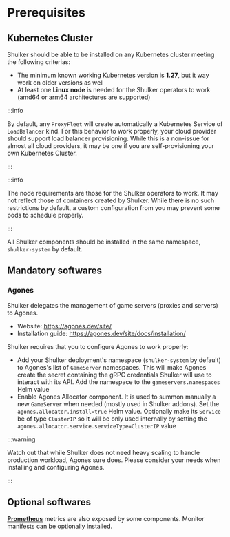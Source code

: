 # Prerequisites

## Kubernetes Cluster

Shulker should be able to be installed on any Kubernetes cluster meeting
the following criterias:

- The minimum known working Kubernetes version is **1.27**, but it way
  work on older versions as well
- At least one **Linux node** is needed for the Shulker operators to work
  (amd64 or arm64 architectures are supported)

:::info

By default, any `ProxyFleet` will create automatically a Kubernetes Service
of `LoadBalancer` kind. For this behavior to work properly, your cloud provider
should support load balancer provisioning. While this is a non-issue for
almost all cloud providers, it may be one if you are self-provisioning your
own Kubernetes Cluster.

:::

:::info

The node requirements are those for the Shulker operators to work. It
may not reflect those of containers created by Shulker. While there is
no such restrictions by default, a custom configuration from you may
prevent some pods to schedule properly.

:::

All Shulker components should be installed in the same namespace,
`shulker-system` by default.

## Mandatory softwares

### Agones

Shulker delegates the management of game servers (proxies and servers) to
Agones.

- Website: https://agones.dev/site/
- Installation guide: https://agones.dev/site/docs/installation/

Shulker requires that you to configure Agones to work properly:

- Add your Shulker deployment's namespace (`shulker-system` by default) to
  Agones's list of `GameServer` namespaces. This will make Agones create
  the secret containing the gRPC credentials Shulker will use to interact
  with its API. Add the namespace to the `gameservers.namespaces` Helm value
- Enable Agones Allocator component. It is used to summon manually a new
  `GameServer` when needed (mostly used in Shulker addons). Set the
  `agones.allocator.install=true` Helm value. Optionally make its `Service`
  be of type `ClusterIP` so it will be only used internally by setting the
  `agones.allocator.service.serviceType=ClusterIP` value

:::warning

Watch out that while Shulker does not need heavy scaling to handle
production workload, Agones sure does. Please consider your needs when
installing and configuring Agones.

:::

## Optional softwares

**[Prometheus](https://github.com/prometheus-operator/prometheus-operator)**
metrics are also exposed by some components. Monitor manifests can be
optionally installed.
